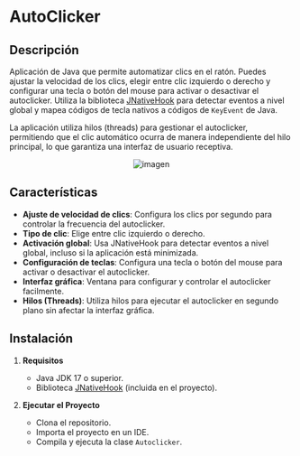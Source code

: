 # AutoClicker

## Descripción

Aplicación de Java que permite automatizar clics en el ratón. Puedes ajustar la velocidad de los clics, elegir entre clic izquierdo o derecho y configurar una tecla o botón del mouse para activar o desactivar el autoclicker. Utiliza la biblioteca [JNativeHook](https://github.com/kwhat/jnativehook) para detectar eventos a nivel global y mapea códigos de tecla nativos a códigos de `KeyEvent` de Java.

La aplicación utiliza hilos (threads) para gestionar el autoclicker, permitiendo que el clic automático ocurra de manera independiente del hilo principal, lo que garantiza una interfaz de usuario receptiva.

<div align="center">
	<img src="https://i.ibb.co/d44RDv7/img.png" alt="imagen">
</div>

## Características

- **Ajuste de velocidad de clics**: Configura los clics por segundo para controlar la frecuencia del autoclicker.
- **Tipo de clic**: Elige entre clic izquierdo o derecho.
- **Activación global**: Usa JNativeHook para detectar eventos a nivel global, incluso si la aplicación está minimizada.
- **Configuración de teclas**: Configura una tecla o botón del mouse para activar o desactivar el autoclicker.
- **Interfaz gráfica**: Ventana para configurar y controlar el autoclicker facilmente.
- **Hilos (Threads)**: Utiliza hilos para ejecutar el autoclicker en segundo plano sin afectar la interfaz gráfica.


## Instalación

1. **Requisitos**
   - Java JDK 17 o superior.
   - Biblioteca [JNativeHook](https://github.com/kwhat/jnativehook) (incluida en el proyecto).

2. **Ejecutar el Proyecto**
   - Clona el repositorio.
   - Importa el proyecto en un IDE.
   - Compila y ejecuta la clase `Autoclicker`.

